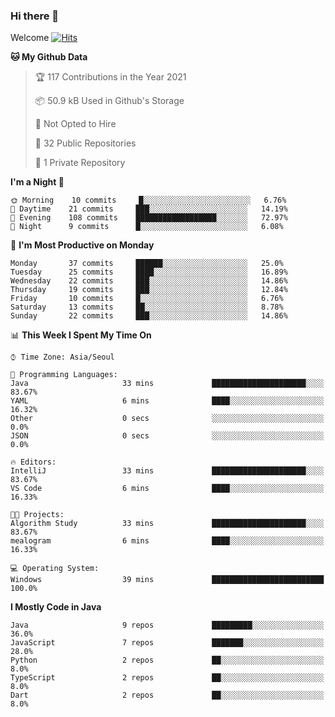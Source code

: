 ### Hi there 👋 

Welcome [![Hits](https://hits.seeyoufarm.com/api/count/incr/badge.svg?url=https%3A%2F%2Fgithub.com%2Fharry4455&count_bg=%2379C83D&title_bg=%23555555&icon=&icon_color=%23E7E7E7&title=hits&edge_flat=false)](https://hits.seeyoufarm.com)


<!--
**harry4455/harry4455** is a ✨ _special_ ✨ repository because its `README.md` (this file) appears on your GitHub profile.

Here are some ideas to get you started:

- 🔭 I’m currently working on ...
- 🌱 I’m currently learning ...
- 👯 I’m looking to collaborate on ...
- 🤔 I’m looking for help with ...
- 💬 Ask me about ...
- 📫 How to reach me: ...
- 😄 Pronouns: ...
- ⚡ Fun fact: ...
-->

<!--START_SECTION:waka-->
**🐱 My Github Data** 

> 🏆 117 Contributions in the Year 2021
 > 
> 📦 50.9 kB Used in Github's Storage 
 > 
> 🚫 Not Opted to Hire
 > 
> 📜 32 Public Repositories 
 > 
> 🔑 1 Private Repository 
 > 
**I'm a Night 🦉** 

```text
🌞 Morning    10 commits     █░░░░░░░░░░░░░░░░░░░░░░░░   6.76% 
🌆 Daytime    21 commits     ███░░░░░░░░░░░░░░░░░░░░░░   14.19% 
🌃 Evening    108 commits    ██████████████████░░░░░░░   72.97% 
🌙 Night      9 commits      █░░░░░░░░░░░░░░░░░░░░░░░░   6.08%

```
📅 **I'm Most Productive on Monday** 

```text
Monday       37 commits     ██████░░░░░░░░░░░░░░░░░░░   25.0% 
Tuesday      25 commits     ████░░░░░░░░░░░░░░░░░░░░░   16.89% 
Wednesday    22 commits     ███░░░░░░░░░░░░░░░░░░░░░░   14.86% 
Thursday     19 commits     ███░░░░░░░░░░░░░░░░░░░░░░   12.84% 
Friday       10 commits     █░░░░░░░░░░░░░░░░░░░░░░░░   6.76% 
Saturday     13 commits     ██░░░░░░░░░░░░░░░░░░░░░░░   8.78% 
Sunday       22 commits     ███░░░░░░░░░░░░░░░░░░░░░░   14.86%

```


📊 **This Week I Spent My Time On** 

```text
⌚︎ Time Zone: Asia/Seoul

💬 Programming Languages: 
Java                     33 mins             █████████████████████░░░░   83.67% 
YAML                     6 mins              ████░░░░░░░░░░░░░░░░░░░░░   16.32% 
Other                    0 secs              ░░░░░░░░░░░░░░░░░░░░░░░░░   0.0% 
JSON                     0 secs              ░░░░░░░░░░░░░░░░░░░░░░░░░   0.0%

🔥 Editors: 
IntelliJ                 33 mins             █████████████████████░░░░   83.67% 
VS Code                  6 mins              ████░░░░░░░░░░░░░░░░░░░░░   16.33%

🐱‍💻 Projects: 
Algorithm Study          33 mins             █████████████████████░░░░   83.67% 
mealogram                6 mins              ████░░░░░░░░░░░░░░░░░░░░░   16.33%

💻 Operating System: 
Windows                  39 mins             █████████████████████████   100.0%

```

**I Mostly Code in Java** 

```text
Java                     9 repos             █████████░░░░░░░░░░░░░░░░   36.0% 
JavaScript               7 repos             ███████░░░░░░░░░░░░░░░░░░   28.0% 
Python                   2 repos             ██░░░░░░░░░░░░░░░░░░░░░░░   8.0% 
TypeScript               2 repos             ██░░░░░░░░░░░░░░░░░░░░░░░   8.0% 
Dart                     2 repos             ██░░░░░░░░░░░░░░░░░░░░░░░   8.0%

```



<!--END_SECTION:waka-->
